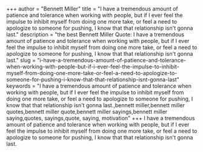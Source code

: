 +++
author = "Bennett Miller"
title = "I have a tremendous amount of patience and tolerance when working with people, but if I ever feel the impulse to inhibit myself from doing one more take, or feel a need to apologize to someone for pushing, I know that that relationship isn't gonna last."
description = "the best Bennett Miller Quote: I have a tremendous amount of patience and tolerance when working with people, but if I ever feel the impulse to inhibit myself from doing one more take, or feel a need to apologize to someone for pushing, I know that that relationship isn't gonna last."
slug = "i-have-a-tremendous-amount-of-patience-and-tolerance-when-working-with-people-but-if-i-ever-feel-the-impulse-to-inhibit-myself-from-doing-one-more-take-or-feel-a-need-to-apologize-to-someone-for-pushing-i-know-that-that-relationship-isnt-gonna-last"
keywords = "I have a tremendous amount of patience and tolerance when working with people, but if I ever feel the impulse to inhibit myself from doing one more take, or feel a need to apologize to someone for pushing, I know that that relationship isn't gonna last.,bennett miller,bennett miller quotes,bennett miller quote,bennett miller sayings,bennett miller saying,quotes, sayings,quote, saying, motivation"
+++
I have a tremendous amount of patience and tolerance when working with people, but if I ever feel the impulse to inhibit myself from doing one more take, or feel a need to apologize to someone for pushing, I know that that relationship isn't gonna last.
